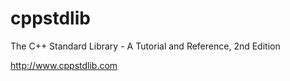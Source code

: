 # cppstdlib
The C++ Standard Library - A Tutorial and Reference, 2nd Edition

http://www.cppstdlib.com
